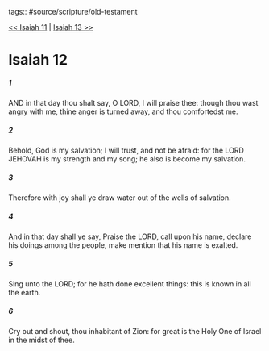 tags:: #source/scripture/old-testament

[<< Isaiah 11](/Old_Testament/23_Isaiah/Isaiah_11.md) | [Isaiah 13 >>](/Old_Testament/23_Isaiah/Isaiah_13.md)

# Isaiah 12

##### 1

AND in that day thou shalt say, O LORD, I will praise thee: though thou wast angry with me, thine anger is turned away, and thou comfortedst me.

##### 2

Behold, God is my salvation; I will trust, and not be afraid: for the LORD JEHOVAH is my strength and my song; he also is become my salvation.

##### 3

Therefore with joy shall ye draw water out of the wells of salvation.

##### 4

And in that day shall ye say, Praise the LORD, call upon his name, declare his doings among the people, make mention that his name is exalted.

##### 5

Sing unto the LORD; for he hath done excellent things: this is known in all the earth.

##### 6

Cry out and shout, thou inhabitant of Zion: for great is the Holy One of Israel in the midst of thee.
